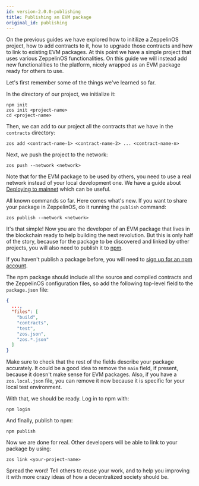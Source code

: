 ```yaml
---
id: version-2.0.0-publishing
title: Publishing an EVM package
original_id: publishing
---
```


On the previous guides we have explored how to initilize a ZeppelinOS project,
how to add contracts to it, how to upgrade those contracts and how to link to
existing EVM packages. At this point we have a simple project that uses various
ZeppelinOS functionalities. On this guide we will instead add new
functionalities to the platform, nicely wrapped as an EVM package ready for
others to use.

Let's first remember some of the things we've learned so far.

In the directory of our project, we initialize it:

```console
npm init
zos init <project-name>
cd <project-name>
```

Then, we can add to our project all the contracts that we have in the
`contracts` directory:

```console
zos add <contract-name-1> <contract-name-2> ... <contract-name-n>
```

Next, we push the project to the network:

```console
zos push --network <network>
```

Note that for the EVM package to be used by others, you need to use a real
network instead of your local development one. We have a guide about
[Deploying to mainnet](mainnet) which can be useful.

All known commands so far. Here comes what's new. If you want to share your
package in ZeppelinOS, do it running the `publish` command:

```console
zos publish --network <network>
```

It's that simple! Now you are the developer of an EVM package that lives in
the blockchain ready to help building the next revolution. But this is only
half of the story, because for the package to be discovered and linked by
other projects, you will also need to publish it to
[npm](https://www.npmjs.com).

If you haven't publish a package before, you will need to
[sign up for an npm account](https://www.npmjs.com/signup).

The npm package should include all the source and compiled contracts and the
ZeppelinOS configuration files, so add the following top-level field to the
`package.json` file:

```json
{
  ...,
  "files": [
    "build",
    "contracts",
    "test",
    "zos.json",
    "zos.*.json"
  ]
}
```

Make sure to check that the rest of the fields describe your package
accurately. It could be a good idea to remove the `main` field, if present,
because it doesn't make sense for EVM packages. Also, if you have a
`zos.local.json` file, you can remove it now because it is specific for your
local test environment.

With that, we should be ready. Log in to npm with:

```console
npm login
```

And finally, publish to npm:

```console
npm publish
```

Now we are done for real. Other developers will be able to link to your
package by using:

```console
zos link <your-project-name>
```

Spread the word! Tell others to reuse your work, and to help you improving it
with more crazy ideas of how a decentralized society should be.
